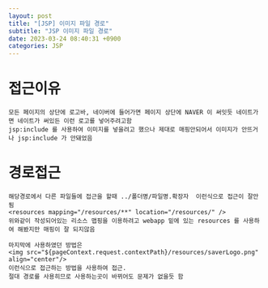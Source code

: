 ```yaml
---
layout: post
title: "[JSP] 이미지 파일 경로"
subtitle: "JSP 이미지 파일 경로"
date: 2023-03-24 08:40:31 +0900
categories: JSP
---
```

# 접근이유
	모든 페이지의 상단에 로고바, 네이버에 들어가면 페이지 상단에 NAVER 이 써잇듯 네이트가면 네이트가 써있든 이런 로고를 넣어주려고함
	jsp:include 를 사용하여 이미지를 넣을려고 했으나 제대로 매핑안되어서 이미지가 안뜨거나 jsp:include 가 안돼었음
	


# 경로접근 
	해당경로에서 다른 파일들에 접근을 할때 ../폴더명/파일명.확장자  이런식으로 접근이 잘안됨
	<resources mapping="/resources/**" location="/resources/" />
	위와같이 작성되어있는 리소스 맵핑을 이용하려고 webapp 밑에 있는 resources 를 사용하여 해봤지만 매핑이 잘 되지않음

	마지막에 사용하였던 방법은 
 	<img src="${pageContext.request.contextPath}/resources/saverLogo.png" align="center"/>	
	이런식으로 접근하는 방법을 사용하여 접근. 
 	절대 경로를 사용히므로 사용하는곳이 바뀌어도 문제가 없을듯 함
	
	



                                                                                                                                                                                                     
